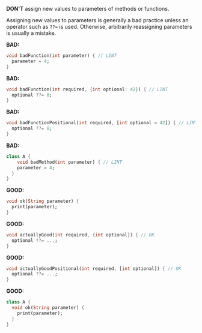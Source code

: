 
**DON'T** assign new values to parameters of methods or functions.

Assigning new values to parameters is generally a bad practice unless an
operator such as `??=` is used.  Otherwise, arbitrarily reassigning parameters
is usually a mistake.

**BAD:**
```dart
void badFunction(int parameter) { // LINT
  parameter = 4;
}
```

**BAD:**
```dart
void badFunction(int required, {int optional: 42}) { // LINT
  optional ??= 8;
}
```

**BAD:**
```dart
void badFunctionPositional(int required, [int optional = 42]) { // LINT
  optional ??= 8;
}
```

**BAD:**
```dart
class A {
    void badMethod(int parameter) { // LINT
    parameter = 4;
  }
}
```

**GOOD:**
```dart
void ok(String parameter) {
  print(parameter);
}
```

**GOOD:**
```dart
void actuallyGood(int required, {int optional}) { // OK
  optional ??= ...;
}
```

**GOOD:**
```dart
void actuallyGoodPositional(int required, [int optional]) { // OK
  optional ??= ...;
}
```

**GOOD:**
```dart
class A {
  void ok(String parameter) {
    print(parameter);
  }
}
```

